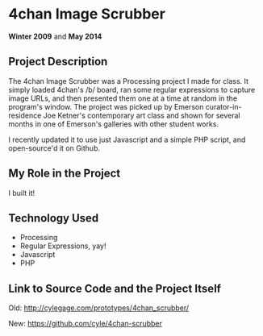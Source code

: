 # 4chan Image Scrubber

**Winter 2009** and **May 2014**

## Project Description

The 4chan Image Scrubber was a Processing project I made for class. It simply loaded 4chan's /b/ board, ran some regular expressions to capture image URLs, and then presented them one at a time at random in the program's window. The project was picked up by Emerson curator-in-residence Joe Ketner's contemporary art class and shown for several months in one of Emerson's galleries with other student works.

I recently updated it to use just Javascript and a simple PHP script, and open-source'd it on Github.

## My Role in the Project

I built it!

## Technology Used

- Processing
- Regular Expressions, yay!
- Javascript
- PHP

## Link to Source Code and the Project Itself

Old: http://cylegage.com/prototypes/4chan_scrubber/

New: https://github.com/cyle/4chan-scrubber